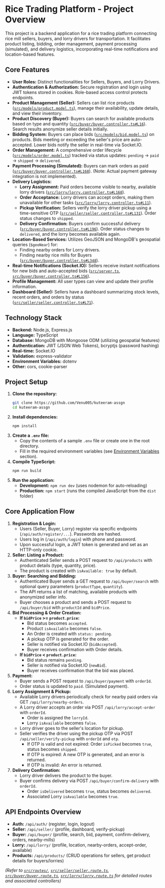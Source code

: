 # Rice Trading Platform - Project Overview

This project is a backend application for a rice trading platform connecting rice mill sellers, buyers, and lorry drivers for transportation. It facilitates product listing, bidding, order management, payment processing (simulated), and delivery logistics, incorporating real-time notifications and location-based features.

## Core Features

*   **User Roles:** Distinct functionalities for Sellers, Buyers, and Lorry Drivers.
*   **Authentication & Authorization:** Secure registration and login using JWT tokens stored in cookies. Role-based access control protects endpoints.
*   **Product Management (Seller):** Sellers can list rice products ([`src/models/product.model.ts`](src/models/product.model.ts)), manage their availability, update details, and view their inventory.
*   **Product Discovery (Buyer):** Buyers can search for available products based on type and quantity ([`src/buyer/buyer.controller.ts#L16`](src/buyer/buyer.controller.ts)). Search results anonymize seller details initially.
*   **Bidding System:** Buyers can place bids ([`src/models/bid.model.ts`](src/models/bid.model.ts)) on products. Bids meeting or exceeding the seller's price are auto-accepted. Lower bids notify the seller in real-time via Socket.IO.
*   **Order Management:** A comprehensive order lifecycle ([`src/models/order.model.ts`](src/models/order.model.ts)) tracked via status updates: `pending` -> `paid` -> `shipped` -> `delivered`.
*   **Payment Processing (Simulated):** Buyers can mark orders as paid ([`src/buyer/buyer.controller.ts#L168`](src/buyer/buyer.controller.ts)). (Note: Actual payment gateway integration is not implemented).
*   **Delivery Logistics:**
    *   **Lorry Assignment:** Paid orders become visible to nearby, available lorry drivers ([`src/lorry/lorry.controller.ts#L168`](src/lorry/lorry.controller.ts)).
    *   **Order Acceptance:** Lorry drivers can accept orders, making them unavailable for other tasks ([`src/lorry/lorry.controller.ts#L11`](src/lorry/lorry.controller.ts)).
    *   **Pickup Verification:** Sellers verify the lorry driver pickup using a time-sensitive OTP ([`src/seller/seller.controller.ts#L131`](src/seller/seller.controller.ts)). Order status changes to `shipped`.
    *   **Delivery Confirmation:** Buyers confirm successful delivery ([`src/buyer/buyer.controller.ts#L196`](src/buyer/buyer.controller.ts)). Order status changes to `delivered`, and the lorry becomes available again.
*   **Location-Based Services:** Utilizes GeoJSON and MongoDB's geospatial queries (`$geoNear`) for:
    *   Finding nearby orders for Lorry drivers.
    *   Finding nearby rice mills for Buyers ([`src/buyer/buyer.controller.ts#L348`](src/buyer/buyer.controller.ts)).
*   **Real-time Notifications (Socket.IO):** Sellers receive instant notifications for new bids and auto-accepted bids ([`src/server.ts`](src/server.ts), [`src/buyer/buyer.controller.ts#L156`](src/buyer/buyer.controller.ts)).
*   **Profile Management:** All user types can view and update their profile information.
*   **Dashboard (Seller):** Sellers have a dashboard summarizing stock levels, recent orders, and orders by status ([`src/seller/seller.controller.ts#L71`](src/seller/seller.controller.ts)).

## Technology Stack

*   **Backend:** Node.js, Express.js
*   **Language:** TypeScript
*   **Database:** MongoDB with Mongoose ODM (utilizing geospatial features)
*   **Authentication:** JWT (JSON Web Tokens), bcryptjs (password hashing)
*   **Real-time:** Socket.IO
*   **Validation:** express-validator
*   **Environment Variables:** dotenv
*   **Other:** cors, cookie-parser

## Project Setup

1.  **Clone the repository:**
    ```bash
    git clone https://github.com/Venu005/kuteeram-assgn
    cd kuteeram-assgn
    ```
2.  **Install dependencies:**
    ```bash
    npm install
    ```
3.  **Create a `.env` file:**
    *   Copy the contents of a sample `.env` file or create one in the root directory.
    *   Fill in the required environment variables (see [Environment Variables](#environment-variables) section).
4.  **Compile TypeScript:**
    ```bash
    npm run build
    ```
5.  **Run the application:**
    *   **Development:** `npm run dev` (uses nodemon for auto-reloading)
    *   **Production:** `npm start` (runs the compiled JavaScript from the `dist` folder)

## Core Application Flow

1.  **Registration & Login:**
    *   Users (Seller, Buyer, Lorry) register via specific endpoints (`/api/auth/register/...`). Passwords are hashed.
    *   Users log in (`/api/auth/login`) with phone and password.
    *   Upon successful login, a JWT token is generated and set as an HTTP-only cookie.
2.  **Seller: Listing a Product:**
    *   Authenticated Seller sends a POST request to `/api/products` with product details (type, quantity, price).
    *   The product is created with `isAvailable: true` by default.
3.  **Buyer: Searching and Bidding:**
    *   Authenticated Buyer sends a GET request to `/api/buyer/search` with optional query parameters (`productType`, `quantity`).
    *   The API returns a list of matching, available products with anonymized seller info.
    *   Buyer chooses a product and sends a POST request to `/api/buyer/bid` with `productId` and `bidPrice`.
4.  **Bid Processing & Order Creation:**
    *   **If `bidPrice` >= `product.price`:**
        *   Bid status becomes `accepted`.
        *   Product `isAvailable` becomes `false`.
        *   An Order is created with `status: pending`.
        *   A pickup OTP is generated for the order.
        *   Seller is notified via Socket.IO (`bidAccepted`).
        *   Buyer receives confirmation with Order details.
    *   **If `bidPrice` < `product.price`:**
        *   Bid status remains `pending`.
        *   Seller is notified via Socket.IO (`newBid`).
        *   Buyer receives confirmation that the bid was placed.
5.  **Payment:**
    *   Buyer sends a POST request to `/api/buyer/payment` with `orderId`.
    *   Order status is updated to `paid`. (Simulated payment).
6.  **Lorry Assignment & Pickup:**
    *   Available Lorry drivers periodically check for nearby paid orders via GET `/api/lorry/nearby-orders`.
    *   A Lorry driver accepts an order via POST `/api/lorry/accept-order` with `orderId`.
        *   Order is assigned the `lorryId`.
        *   Lorry `isAvailable` becomes `false`.
    *   Lorry driver goes to the seller's location for pickup.
    *   Seller verifies the driver using the pickup OTP via POST `/api/seller/verify-pickup` with `orderId` and `otp`.
        *   If OTP is valid and not expired: Order `isPicked` becomes `true`, status becomes `shipped`.
        *   If OTP is expired: A new OTP is generated, and an error is returned.
        *   If OTP is invalid: An error is returned.
7.  **Delivery Confirmation:**
    *   Lorry driver delivers the product to the buyer.
    *   Buyer confirms delivery via POST `/api/buyer/confirm-delivery` with `orderId`.
        *   Order `isDelivered` becomes `true`, status becomes `delivered`.
        *   Associated Lorry `isAvailable` becomes `true`.

## API Endpoints Overview

*   **Auth:** `/api/auth/` (register, login, logout)
*   **Seller:** `/api/seller/` (profile, dashboard, verify-pickup)
*   **Buyer:** `/api/buyer/` (profile, search, bid, payment, confirm-delivery, orders, nearby-mills)
*   **Lorry:** `/api/lorry/` (profile, location, nearby-orders, accept-order, available)
*   **Products:** `/api/products/` (CRUD operations for sellers, get product details for buyers/lorries)

*(Refer to [`src/routes/`](src/routes/), [`src/seller/seller.route.ts`](src/seller/seller.route.ts), [`src/buyer/buyer.route.ts`](src/buyer/buyer.route.ts), [`src/lorry/lorry.route.ts`](src/lorry/lorry.route.ts) for detailed routes and associated controllers)*


